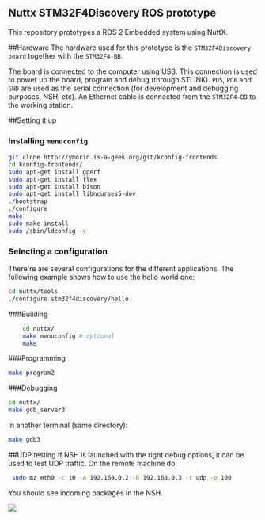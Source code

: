 Nuttx STM32F4Discovery ROS prototype
-------------

This repository prototypes a ROS 2 Embedded system using NuttX.

##Hardware
The hardware used for this prototype is the `STM32F4Discovery board` together with the `STM32F4-BB`.

The board is connected to the computer using USB. This connection is used to power up the board, program and debug (through STLINK). `PD5`, `PD6` and `GND` are used as the serial connection (for development and debugging purposes, NSH, etc). An Ethernet cable is connected from the `STM32F4-BB` to the working station.


##Setting it up

### Installing `menuconfig`
```bash
git clone http://ymorin.is-a-geek.org/git/kconfig-frontends
cd kconfig-frontends/
sudo apt-get install gperf
sudo apt-get install flex
sudo apt-get install bison
sudo apt-get install libncurses5-dev
./bootstrap
./configure
make
sudo make install
sudo /sbin/ldconfig -v
```

### Selecting a configuration
There're are several configurations for the different applications. The following example shows how to use the hello world one:
```bash
cd nuttx/tools
./configure stm32f4discovery/hello
```

###Building

```bash
    cd nuttx/
    make menuconfig # optional
    make 
```


###Programming

```bash
make program2
```

###Debugging

```bash
cd nuttx/
make gdb_server3
```
In another terminal (same directory):
```bash
make gdb3
```

##UDP testing
If NSH is launched with the right debug options, it can be used to test UDP traffic. On the remote machine do:
```bash
 sudo mz eth0 -c 10 -A 192.168.0.2 -B 192.168.0.3 -t udp -p 100
```
You should see incoming packages in the NSH.

![](http://www.osrfoundation.org/wordpress/wp-content/uploads/2014/07/osrf_masthead.png)